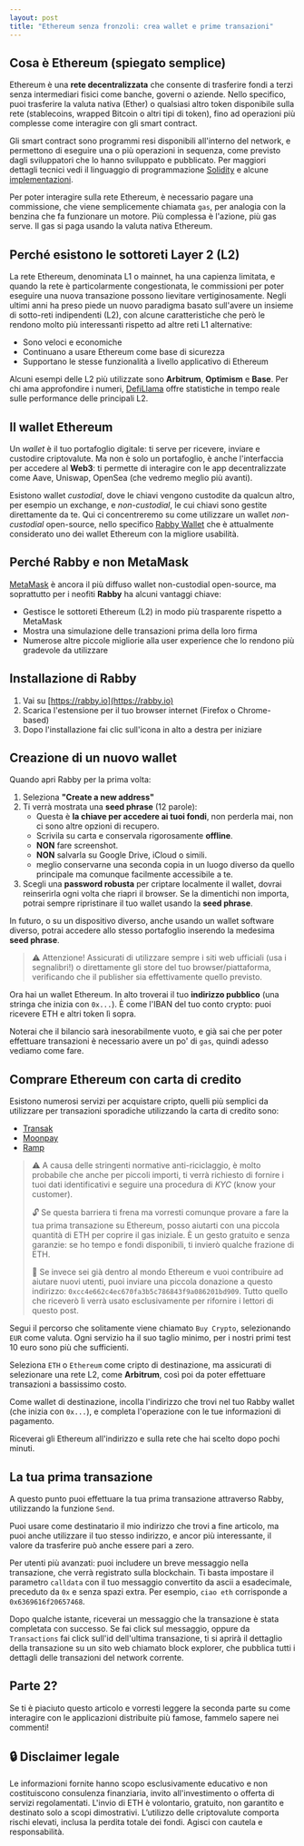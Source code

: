 ```yaml
---
layout: post
title: "Ethereum senza fronzoli: crea wallet e prime transazioni"
---
```


## Cosa è Ethereum (spiegato semplice)

Ethereum è una **rete decentralizzata** che consente di trasferire fondi a
terzi senza intermediari fisici come banche, governi o aziende. Nello specifico,
puoi trasferire la valuta nativa (Ether) o qualsiasi altro token disponibile
sulla rete (stablecoins, wrapped Bitcoin o altri tipi di token), fino ad
operazioni più complesse come interagire con gli smart contract.

Gli smart contract sono programmi resi disponibili all'interno del network, e
permettono di eseguire una o più operazioni in sequenza, come previsto dagli
sviluppatori che lo hanno sviluppato e pubblicato. Per maggiori dettagli tecnici
vedi il linguaggio di programmazione [Solidity](https://soliditylang.org/) e
alcune [implementazioni](https://docs.openzeppelin.com/contracts/5.x/tokens).

Per poter interagire sulla rete Ethereum, è necessario pagare una commissione,
che viene semplicemente chiamata `gas`, per analogia con la benzina che fa
funzionare un motore. Più complessa è l'azione, più gas serve. Il gas si paga
usando la valuta nativa Ethereum.

## Perché esistono le sottoreti Layer 2 (L2)

La rete Ethereum, denominata L1 o mainnet, ha una capienza limitata, e quando la
rete è particolarmente congestionata, le commissioni per poter eseguire una
nuova transazione possono lievitare vertiginosamente. Negli ultimi anni ha preso
piede un nuovo paradigma basato sull'avere un insieme di sotto-reti indipendenti
(L2), con alcune caratteristiche che però le rendono molto più interessanti
rispetto ad altre reti L1 alternative:

- Sono veloci e economiche
- Continuano a usare Ethereum come base di sicurezza
- Supportano le stesse funzionalità a livello applicativo di Ethereum

Alcuni esempi delle L2 più utilizzate sono **Arbitrum**, **Optimism** e
**Base**. Per chi ama approfondire i numeri,
[DefiLlama](https://defillama.com/chains/Rollup) offre statistiche in tempo
reale sulle performance delle principali L2.

## Il wallet Ethereum

Un *wallet* è il tuo portafoglio digitale: ti serve per ricevere, inviare e
custodire criptovalute. Ma non è solo un portafoglio, è anche l'interfaccia per
accedere al **Web3**: ti permette di interagire con le app decentralizzate come
Aave, Uniswap, OpenSea (che vedremo meglio più avanti).

Esistono wallet *custodial*, dove le chiavi vengono custodite da
qualcun altro, per esempio un exchange, e *non-custodial*, le cui chiavi sono
gestite direttamente da te. Qui ci concentreremo su come utilizzare un wallet
*non-custodial* open-source, nello specifico [Rabby Wallet](https://rabby.io/)
che è attualmente considerato uno dei wallet Ethereum con la migliore usabilità.

## Perché Rabby e non MetaMask

[MetaMask](https://metamask.io/) è ancora il più diffuso wallet non-custodial
open-source, ma soprattutto per i neofiti **Rabby** ha alcuni vantaggi chiave:

- Gestisce le sottoreti Ethereum (L2) in modo più trasparente rispetto a MetaMask
- Mostra una simulazione delle transazioni prima della loro firma
- Numerose altre piccole migliorie alla user experience che lo rendono più
  gradevole da utilizzare

## Installazione di Rabby

1. Vai su [https://rabby.io](https://rabby.io)
2. Scarica l'estensione per il tuo browser internet (Firefox o Chrome-based)
3. Dopo l'installazione fai clic sull'icona in alto a destra per iniziare

## Creazione di un nuovo wallet

Quando apri Rabby per la prima volta:

1. Seleziona **"Create a new address"**
2. Ti verrà mostrata una **seed phrase** (12 parole):
   - Questa è **la chiave per accedere ai tuoi fondi**, non perderla mai, non ci
     sono altre opzioni di recupero.
   - Scrivila su carta e conservala rigorosamente **offline**.
   - **NON** fare screenshot.
   - **NON** salvarla su Google Drive, iCloud o simili.
   - meglio conservarne una seconda copia in un luogo diverso da quello
     principale ma comunque facilmente accessibile a te.
3. Scegli una **password robusta** per criptare localmente il wallet, dovrai
   reinserirla ogni volta che riapri il browser. Se la dimentichi non importa,
   potrai sempre ripristinare il tuo wallet usando la **seed phrase**.

In futuro, o su un dispositivo diverso, anche usando un wallet software diverso,
potrai accedere allo stesso portafoglio inserendo la medesima **seed phrase**.

> ⚠️ Attenzione! Assicurati di utilizzare sempre i siti web ufficiali (usa i
> segnalibri!) o direttamente gli store del tuo browser/piattaforma, verificando
> che il publisher sia effettivamente quello previsto.

Ora hai un wallet Ethereum. In alto troverai il tuo **indirizzo pubblico** (una
stringa che inizia con `0x...`). È come l'IBAN del tuo conto crypto: puoi
ricevere ETH e altri token lì sopra.

Noterai che il bilancio sarà inesorabilmente vuoto, e già sai che per poter
effettuare transazioni è necessario avere un po' di `gas`, quindi adesso vediamo
come fare.

## Comprare Ethereum con carta di credito

Esistono numerosi servizi per acquistare cripto, quelli più semplici da
utilizzare per transazioni sporadiche utilizzando la carta di credito sono:

- [Transak](https://global.transak.com/)
- [Moonpay](https://www.moonpay.com/it/comprare/eth)
- [Ramp](https://ramp.network/buy)

> ⚠️ A causa delle stringenti normative anti-riciclaggio, è molto probabile che
> anche per piccoli importi, ti verrà richiesto di fornire i tuoi dati
> identificativi e seguire una procedura di *KYC* (know your customer).
>
> 🔓 Se questa barriera ti frena ma vorresti comunque provare a fare la tua
> prima transazione su Ethereum, posso aiutarti con una piccola quantità di ETH
> per coprire il gas iniziale. È un gesto gratuito e senza garanzie: se ho tempo
> e fondi disponibili, ti invierò qualche frazione di ETH.
>
> 💸 Se invece sei già dentro al mondo Ethereum e vuoi contribuire ad aiutare
> nuovi utenti, puoi inviare una piccola donazione a questo indirizzo:
> `0xcc4e662c4ec670fa3b5c786843f9a086201bd909`. Tutto quello che riceverò lì
> verrà usato esclusivamente per rifornire i lettori di questo post.

Segui il percorso che solitamente viene chiamato `Buy Crypto`, selezionando
`EUR` come valuta. Ogni servizio ha il suo taglio minimo, per i nostri primi
test 10 euro sono più che sufficienti.

Seleziona `ETH` o `Ethereum` come cripto di destinazione, ma assicurati di
selezionare una rete L2, come **Arbitrum**, così poi da poter effettuare
transazioni a bassissimo costo.

Come wallet di destinazione, incolla l'indirizzo che trovi nel tuo Rabby wallet
(che inizia con `0x...`), e completa l'operazione con le tue informazioni di
pagamento.

Riceverai gli Ethereum all'indirizzo e sulla rete che hai scelto dopo pochi
minuti.

## La tua prima transazione

A questo punto puoi effettuare la tua prima transazione attraverso Rabby,
utilizzando la funzione `Send`.

Puoi usare come destinatario il mio indirizzo che trovi a fine articolo, ma puoi
anche utilizzare il tuo stesso indirizzo, e ancor più interessante, il valore da
trasferire può anche essere pari a zero.

Per utenti più avanzati: puoi includere un breve messaggio nella transazione,
che verrà registrato sulla blockchain. Ti basta impostare il parametro
`calldata` con il tuo messaggio convertito da ascii a esadecimale, preceduto da
`0x` e senza spazi extra. Per esempio, `ciao eth` corrisponde a
`0x6369616f20657468`.

Dopo qualche istante, riceverai un messaggio che la transazione è stata
completata con successo. Se fai click sul messaggio, oppure da `Transactions`
fai click sull'id dell'ultima transazione, ti si aprirà il dettaglio della
transazione su un sito web chiamato block explorer, che pubblica tutti i
dettagli delle transazioni del network corrente.

## Parte 2?

Se ti è piaciuto questo articolo e vorresti leggere la seconda parte su come
interagire con le applicazioni distribuite più famose, fammelo sapere nei
commenti!

## 🔒 Disclaimer legale

Le informazioni fornite hanno scopo esclusivamente educativo e non costituiscono
consulenza finanziaria, invito all'investimento o offerta di servizi
regolamentati. L'invio di ETH è volontario, gratuito, non garantito e destinato
solo a scopi dimostrativi. L’utilizzo delle criptovalute comporta rischi
elevati, inclusa la perdita totale dei fondi. Agisci con cautela e
responsabilità.
